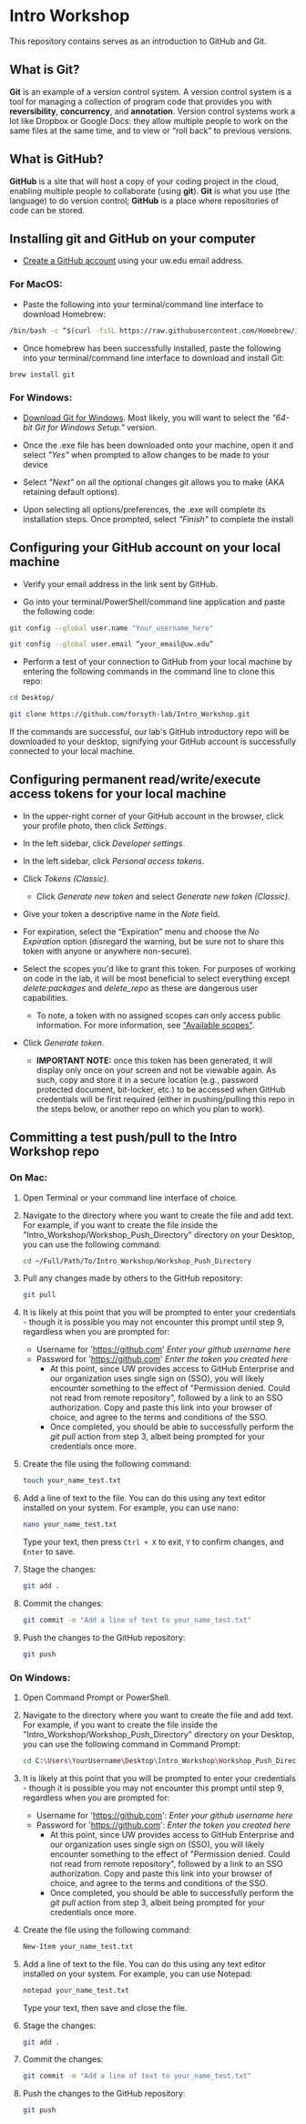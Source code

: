 # Intro Workshop

This repository contains serves as an introduction to GitHub and Git.

## What is Git?

**Git** is an example of a version control system. A version control system is a tool for managing a collection of program code that provides you with **reversibility**, **concurrency**, and **annotation**. Version control systems work a lot like Dropbox or Google Docs: they allow multiple people to work on the same files at the same time, and to view or “roll back” to previous versions.

## What is GitHub?

**GitHub** is a site that will host a copy of your coding project in the cloud, enabling multiple people to collaborate (using **git**). **Git** is what you use (the language) to do version control; **GitHub** is a place where repositories of code can be stored.

## Installing git and GitHub on your computer

- [Create a GitHub account](https://github.com/join) using your uw.edu email address.

### For MacOS:

- Paste the following into your terminal/command line interface to download Homebrew:

```bash
/bin/bash -c “$(curl -fsSL https://raw.githubusercontent.com/Homebrew/install/HEAD/install.sh)”
```

- Once homebrew has been successfully installed, paste the following into your terminal/command line interface to download and install Git:
```bash
brew install git
```

### For Windows:

- [Download Git for Windows](https://git-scm.com/download/win). Most likely, you will want to select the *"64-bit Git for Windows Setup."* version.

- Once the .exe file has been downloaded onto your machine, open it and select *"Yes"* when prompted to allow changes to be made to your device

- Select *"Next"* on all the optional changes git allows you to make (AKA retaining default options).

- Upon selecting all options/preferences, the .exe will complete its installation steps. Once prompted, select *"Finish"* to complete the install

## Configuring your GitHub account on your local machine

- Verify your email address in the link sent by GitHub.

- Go into your terminal/PowerShell/command line application and paste the following code:

```bash
git config --global user.name "Your_username_here"
```

```bash
git config --global user.email “your_email@uw.edu”
```

- Perform a test of your connection to GitHub from your local machine by entering the following commands in the command line to clone this repo:

```bash
cd Desktop/
```

```bash
git clone https://github.com/forsyth-lab/Intro_Workshop.git
```

If the commands are successful, our lab's GitHub introductory repo will be downloaded to your desktop, signifying your GitHub account is successfully connected to your local machine.

## Configuring permanent read/write/execute access tokens for your local machine

- In the upper-right corner of your GitHub account in the browser, click your profile photo, then click *Settings*.

- In the left sidebar, click *Developer settings*.

- In the left sidebar, click *Personal access tokens*.

- Click *Tokens (Classic)*.

   - Click *Generate new token* and select *Generate new token (Classic)*.

- Give your token a descriptive name in the *Note* field.

- For expiration, select the “Expiration” menu and choose the *No Expiration* option (disregard the warning, but be sure not to share this token with anyone or anywhere non-secure).

- Select the scopes you'd like to grant this token. For purposes of working on code in the lab, it will be most beneficial to select everything except *delete:packages* and *delete_repo* as these are dangerous user capabilities.
   
   - To note, a token with no assigned scopes can only access public information. For more information, see ["Available scopes"](https://docs.github.com/en/enterprise-server@3.4/developers/apps/building-oauth-apps/scopes-for-oauth-apps#available-scopes).

- Click *Generate token*.

   - **IMPORTANT NOTE:** once this token has been generated, it will display only once on your screen and not be viewable again. As such, copy and store it in a secure location (e.g., password protected document, bit-locker, etc.) to be accessed when GitHub credentials will be first required (either in pushing/pulling this repo in the steps below, or another repo on which you plan to work). 

## Committing a test push/pull to the Intro Workshop repo

### On Mac:

1. Open Terminal or your command line interface of choice.

2. Navigate to the directory where you want to create the file and add text. For example, if you want to create the file inside the "Intro_Workshop/Workshop_Push_Directory" directory on your Desktop, you can use the following command:
   ```bash
   cd ~/Full/Path/To/Intro_Workshop/Workshop_Push_Directory
   ```

3. Pull any changes made by others to the GitHub repository:
   ```bash
   git pull
   ```
   
4. It is likely at this point that you will be prompted to enter your credentials - though it is possible you may not encounter this prompt until step 9, regardless when you are prompted for:
   - Username for 'https://github.com' *Enter your github username here*
   - Password for 'https://github.com' *Enter the token you created here*
      - At this point, since UW provides access to GitHub Enterprise and our organization uses single sign on (SSO), you will likely encounter something to the effect of "Permission denied. Could not read from remote repository", followed by a link to an SSO authorization. Copy and paste this link into your browser of choice, and agree to the terms and conditions of the SSO.
      - Once completed, you should be able to successfully perform the *git pull* action from step 3, albeit being prompted for your credentials once more. 

5. Create the file using the following command:
   ```bash
   touch your_name_test.txt
   ```

6. Add a line of text to the file. You can do this using any text editor installed on your system. For example, you can use nano:
   ```bash
   nano your_name_test.txt
   ```

   Type your text, then press `Ctrl + X` to exit, `Y` to confirm changes, and `Enter` to save.

7. Stage the changes:
   ```bash
   git add .
   ```

8. Commit the changes:
   ```bash
   git commit -m "Add a line of text to your_name_test.txt"
   ```

9. Push the changes to the GitHub repository:
   ```bash
   git push
   ```

### On Windows:

1. Open Command Prompt or PowerShell.

2. Navigate to the directory where you want to create the file and add text. For example, if you want to create the file inside the "Intro_Workshop/Workshop_Push_Directory" directory on your Desktop, you can use the following command in Command Prompt:
   ```bash
   cd C:\Users\YourUsername\Desktop\Intro_Workshop\Workshop_Push_Directory
   ```

3. It is likely at this point that you will be prompted to enter your credentials - though it is possible you may not encounter this prompt until step 9, regardless when you are prompted for:
   - Username for 'https://github.com': *Enter your github username here*
   - Password for 'https://github.com': *Enter the token you created here*
      - At this point, since UW provides access to GitHub Enterprise and our organization uses single sign on (SSO), you will likely encounter something to the effect of "Permission denied. Could not read from remote repository", followed by a link to an SSO authorization. Copy and paste this link into your browser of choice, and agree to the terms and conditions of the SSO.
      - Once completed, you should be able to successfully perform the *git pull* action from step 3, albeit being prompted for your credentials once more. 

4. Create the file using the following command:
   ```bash
   New-Item your_name_test.txt
   ```

5. Add a line of text to the file. You can do this using any text editor installed on your system. For example, you can use Notepad:
   ```bash
   notepad your_name_test.txt
   ```

   Type your text, then save and close the file.

6. Stage the changes:
   ```bash
   git add .
   ```

7. Commit the changes:
   ```bash
   git commit -m "Add a line of text to your_name_test.txt"
   ```

8. Push the changes to the GitHub repository:
   ```bash
   git push
   ```
